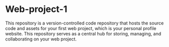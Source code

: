# Web-project-1
This repository is a version-controlled code repository that hosts the source code and assets for your first web project, which is your personal profile website. This repository serves as a central hub for storing, managing, and collaborating on your web project.
